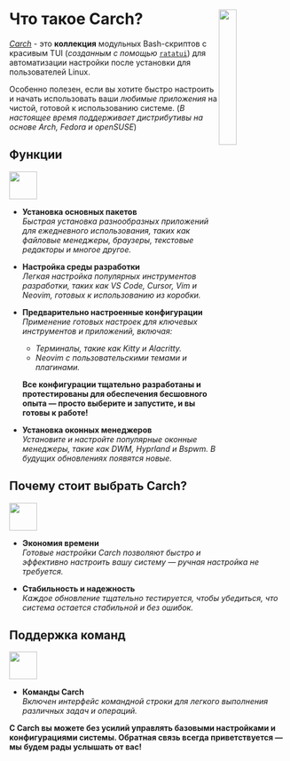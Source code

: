 <h1></h1>
<img
  src="/carch.png"
  width="25%"
  align="right"
 />

<h1>Что такое Carch?</h1>

*[Carch](https://carch.chalisehari.com.np)* - это **коллекция** модульных Bash-скриптов с красивым TUI (*созданным с помощью* [`ratatui`](https://github.com/ratatui-org/ratatui)) для автоматизации настройки после установки для пользователей Linux.

Особенно полезен, если вы хотите быстро настроить и начать использовать ваши *любимые приложения* на чистой, готовой к использованию системе. (*В настоящее время поддерживает дистрибутивы на основе Arch, Fedora и openSUSE*)

## Функции
<img src="https://img.icons8.com/?size=80&id=vSx5PNyFqTTo&format=png" width="50" /> 

- **Установка основных пакетов**  
  *Быстрая установка разнообразных приложений для ежедневного использования, таких как файловые менеджеры, браузеры, текстовые редакторы и многое другое.*  

- **Настройка среды разработки**  
  *Легкая настройка популярных инструментов разработки, таких как VS Code, Cursor, Vim и Neovim, готовых к использованию из коробки.*  

- **Предварительно настроенные конфигурации**  
  *Применение готовых настроек для ключевых инструментов и приложений, включая:*  
  
  - *Терминалы, такие как Kitty и Alacritty.*  
  - *Neovim с пользовательскими темами и плагинами.*  
  
  **Все конфигурации тщательно разработаны и протестированы для обеспечения бесшовного опыта — просто выберите и запустите, и вы готовы к работе!**

- **Установка оконных менеджеров**  
  *Установите и настройте популярные оконные менеджеры, такие как DWM, Hyprland и Bspwm. В будущих обновлениях появятся новые.*

## Почему стоит выбрать Carch?
<img src="https://img.icons8.com/?size=80&id=111409&format=png" width="50" />

- **Экономия времени**  
  *Готовые настройки Carch позволяют быстро и эффективно настроить вашу систему — ручная настройка не требуется.*

- **Стабильность и надежность**  
  *Каждое обновление тщательно тестируется, чтобы убедиться, что система остается стабильной и без ошибок.*  

## Поддержка команд 
<img src="https://img.icons8.com/?size=80&id=114423&format=png" width="50" />

- **Команды Carch**  
  *Включен интерфейс командной строки для легкого выполнения различных задач и операций.*  

**С Carch вы можете без усилий управлять базовыми настройками и конфигурациями системы. Обратная связь всегда приветствуется — мы будем рады услышать от вас!**